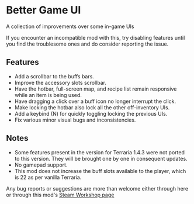 # Better Game UI
A collection of improvements over some in-game UIs

If you encounter an incompatible mod with this, try disabling features until you find the troublesome ones and do consider reporting the issue.

## Features
- Add a scrollbar to the buffs bars.
- Improve the accessory slots scrollbar.
- Have the hotbar, full-screen  map, and recipe list remain responsive while an item is being used.
- Have dragging a click over a buff icon no longer interrupt the click.
- Make locking the hotbar also lock all the other off-inventory UIs.
- Add a keybind (N) for quickly toggling locking the previous UIs.
- Fix various minor visual bugs and inconsistencies.

## Notes
- Some features present in the version for Terraria 1.4.3 were not ported to this version. They will be brought one by one in consequent updates.
- No gamepad support.
- This mod does not increase the buff slots available to the player, which is 22 as per vanilla Terraria.

Any bug reports or suggestions are more than welcome either through here or through this mod's [Steam Workshop page](https://steamcommunity.com/sharedfiles/filedetails/?id=2903065706)
